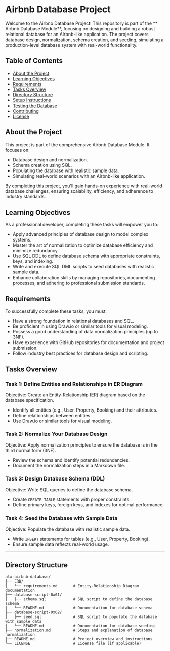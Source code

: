 # Airbnb Database Project

Welcome to the Airbnb Database Project! This repository is part of the ** Airbnb Database Module**, focusing on designing and building a robust relational database for an Airbnb-like application. The project covers database design, normalization, schema creation, and seeding, simulating a production-level database system with real-world functionality.

## Table of Contents
- [About the Project](#about-the-project)
- [Learning Objectives](#learning-objectives)
- [Requirements](#requirements)
- [Tasks Overview](#tasks-overview)
- [Directory Structure](#directory-structure)
- [Setup Instructions](#setup-instructions)
- [Testing the Database](#testing-the-database)
- [Contributing](#contributing)
- [License](#license)

## About the Project

This project is part of the comprehensive Airbnb Database Module. It focuses on:
- Database design and normalization.
- Schema creation using SQL.
- Populating the database with realistic sample data.
- Simulating real-world scenarios with an Airbnb-like application.

By completing this project, you'll gain hands-on experience with real-world database challenges, ensuring scalability, efficiency, and adherence to industry standards.

## Learning Objectives

As a professional developer, completing these tasks will empower you to:
- Apply advanced principles of database design to model complex systems.
- Master the art of normalization to optimize database efficiency and minimize redundancy.
- Use SQL DDL to define database schema with appropriate constraints, keys, and indexing.
- Write and execute SQL DML scripts to seed databases with realistic sample data.
- Enhance collaboration skills by managing repositories, documenting processes, and adhering to professional submission standards.

## Requirements

To successfully complete these tasks, you must:
- Have a strong foundation in relational databases and SQL.
- Be proficient in using Draw.io or similar tools for visual modeling.
- Possess a good understanding of data normalization principles (up to 3NF).
- Have experience with GitHub repositories for documentation and project submission.
- Follow industry best practices for database design and scripting.

## Tasks Overview

### Task 1: Define Entities and Relationships in ER Diagram
Objective: Create an Entity-Relationship (ER) diagram based on the database specification.
- Identify all entities (e.g., User, Property, Booking) and their attributes.
- Define relationships between entities.
- Use Draw.io or similar tools for visual modeling.

### Task 2: Normalize Your Database Design
Objective: Apply normalization principles to ensure the database is in the third normal form (3NF).
- Review the schema and identify potential redundancies.
- Document the normalization steps in a Markdown file.

### Task 3: Design Database Schema (DDL)
Objective: Write SQL queries to define the database schema.
- Create `CREATE TABLE` statements with proper constraints.
- Define primary keys, foreign keys, and indexes for optimal performance.

### Task 4: Seed the Database with Sample Data
Objective: Populate the database with realistic sample data.
- Write `INSERT` statements for tables (e.g., User, Property, Booking).
- Ensure sample data reflects real-world usage.

---

## Directory Structure

```plaintext
alx-airbnb-database/
├── ERD/
│   └── requirements.md       # Entity-Relationship Diagram documentation
├── database-script-0x01/
│   ├── schema.sql            # SQL script to define the database schema
│   └── README.md             # Documentation for database schema
├── database-script-0x02/
│   ├── seed.sql              # SQL script to populate the database with sample data
│   └── README.md             # Documentation for database seeding
├── normalization.md          # Steps and explanation of database normalization
├── README.md                 # Project overview and instructions
└── LICENSE                   # License file (if applicable)


